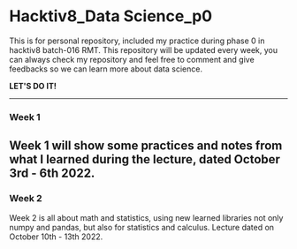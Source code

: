 # Hacktiv8_Data Science_p0
This is for personal repository, included my practice during phase 0 in hacktiv8 batch-016 RMT. This repository will be updated every week, you can always check my repository and feel free to comment and give feedbacks so we can learn more about data science.

**LET'S DO IT!**

---
### Week 1 ###
Week 1 will show some practices and notes from what I learned during the lecture, dated October 3rd - 6th 2022.
---
### Week 2 ###
Week 2 is all about math and statistics, using new learned libraries not only numpy and pandas, but also for statistics and calculus. Lecture dated on October 10th - 13th 2022.
